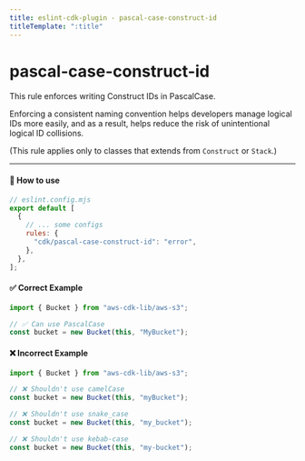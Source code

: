 ```yaml
---
title: eslint-cdk-plugin - pascal-case-construct-id
titleTemplate: ":title"
---
```


<script setup>
import RecommendedItem from '../components/RecommendedItem.vue'
import FixableItem from '../components/FixableItem.vue'
</script>

# pascal-case-construct-id

<RecommendedItem />
<FixableItem />

This rule enforces writing Construct IDs in PascalCase.

Enforcing a consistent naming convention helps developers manage logical IDs more easily, and as a result, helps reduce the risk of unintentional logical ID collisions.

(This rule applies only to classes that extends from `Construct` or `Stack`.)

---

#### 🔧 How to use

```js
// eslint.config.mjs
export default [
  {
    // ... some configs
    rules: {
      "cdk/pascal-case-construct-id": "error",
    },
  },
];
```

#### ✅ Correct Example

```ts
import { Bucket } from "aws-cdk-lib/aws-s3";

// ✅ Can use PascalCase
const bucket = new Bucket(this, "MyBucket");
```

#### ❌ Incorrect Example

```ts
import { Bucket } from "aws-cdk-lib/aws-s3";

// ❌ Shouldn't use camelCase
const bucket = new Bucket(this, "myBucket");

// ❌ Shouldn't use snake_case
const bucket = new Bucket(this, "my_bucket");

// ❌ Shouldn't use kebab-case
const bucket = new Bucket(this, "my-bucket");
```
